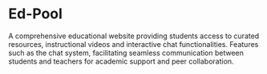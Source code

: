 # Ed-Pool
A comprehensive educational website providing students access to
curated resources, instructional videos and interactive chat
functionalities. Features such as the chat system, facilitating seamless communication
between students and teachers for academic support and peer collaboration.